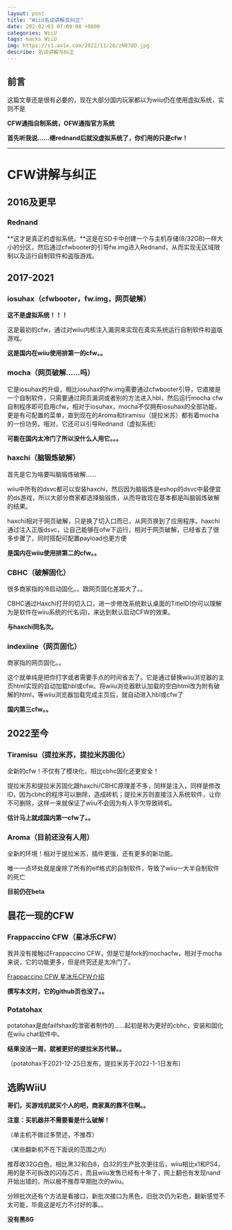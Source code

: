 ```yaml
---
layout: post
title: "WiiU名词讲解及纠正"
date: 202-02-03 07:09:00 +0800
categories: WiiU
tags: hacks WiiU
img: https://s1.ax1x.com/2022/11/26/zN87dO.jpg
describe: 名词讲解与纠正
---
```



## 前言

这篇文章还是很有必要的，现在大部分国内玩家都以为wiiu仍在使用虚拟系统，实则不是

**CFW通指自制系统，OFW通指官方系统**

**首先听我说……继rednand后就没虚拟系统了，你们用的只是cfw！**

_________________

# CFW讲解与纠正

## 2016及更早

### Rednand

**这才是真正的虚拟系统。**这是在SD卡中创建一个与主机存储(8/32GB)一样大小的分区，然后通过cfwbooter的引导fw.img进入Rednand，从而实现无区域限制以及运行自制软件和盗版游戏。

## 2017-2021

### iosuhax（cfwbooter，fw.img，网页破解）

**这不是虚拟系统！！！**

这是最初的cfw，通过对wiiu内核注入漏洞来实现在真实系统运行自制软件和盗版游戏。

**这是国内在wiiu使用排第一的cfw。。**

### mocha（网页破解……吗）

它是iosuhax的升级，相比iosuhax的fw.img需要通过cfwbooter引导，它直接是一个自制软件，只需要通过网页漏洞或者别的方法进入hbl，然后运行mocha cfw自制程序即可启用cfw，相对于iosuhax，mocha不仅拥有iosuhax的全部功能，更是有可配置的菜单，直到现在的Aroma和tiramisu（提拉米苏）都有着mocha的一份功劳。哦对，它还可以引导Rednand（虚拟系统）

**可能在国内太冷门了所以没什么人用它。。。**

### haxchi（脑锻炼破解）

首先是它为啥要叫脑锻炼破解……

wiiu中所有的dsvc都可以安装haxchi，然后因为脑锻炼是eshop的dsvc中最便宜的ds游戏，所以大部分商家都选择脑锻炼，从而导致现在基本都是叫脑锻炼破解的结果。

haxchi相对于网页破解，只是换了切入口而已，从网页换到了应用程序。haxchi通过注入正版dsvc，让自己能够在ofw下运行，相对于网页破解，已经省去了很多步骤了，同时搭配可配置payload也更方便

**是国内在wiiu使用排第二的cfw。。**

### CBHC（破解固化）

很多商家指的冷启动固化。。跟网页固化差距大了。。

CBHC通过Haxchi打开的切入口，进一步修改系统默认桌面的TitleID(你可以理解为是软件在wiiu系统的代名词)，来达到默认启动CFW的效果。

**与haxchi同名次。**

### indexiine（网页固化）

商家指的网页固化。。

这个就单纯是把你打字或者需要手点的时间省去了。它是通过替换wiiu浏览器的主页html实现的自动加载hbl或cfw。将wiiu浏览器默认加载的空白html改为附有破解的html，等wiiu浏览器加载完成主页后，就自动进入hbl或cfw了

**国内第三cfw。。**

## 2022至今

### Tiramisu（提拉米苏，提拉米苏固化）

全新的cfw！不仅有了模块化，相比cbhc固化还更安全！

提拉米苏和提拉米苏固化跟haxchi/CBHC原理差不多，同样是注入，同样是修改ID，因为cbhc的程序可以删除，造成砖机；提拉米苏则直接注入系统软件，让你不可删除，这样一来就保证了wiiu不会因为有人手欠导致砖机。

**估计马上就成国内第一cfw了。。**

### Aroma（目前还没有人用）

全新的环境！相对于提拉米苏，插件更强，还有更多的新功能。

唯一一点坏处就是废除了所有的elf格式的自制软件，导致了wiiu一大半自制软件的死亡

**目前仍在beta**

## 昙花一现的CFW

### Frappaccino CFW（星冰乐CFW）

我并没有接触过Frappaccino CFW，但是它是fork的mochacfw，相对于mocha来说，它的功能更多，但是终究还是太冷门了。

[Frappaccino CFW 星冰乐CFW介绍](https://www.tekqart.com/forum.php?mod=viewthread&tid=74523&highlight=%E6%98%9F%E5%86%B0%E4%B9%90)

**撰写本文时，它的github页也没了。。**

### Potatohax

potatohax是由failfshax的泄密者制作的……起初是称为更好的cbhc，安装和固化在wiiu chat软件中。

**结果没活一周，就被更好的提拉米苏代替。。**

（potatohax于2021-12-25日发布，提拉米苏于2022-1-1日发布）



## 选购WiiU

**哥们，买游戏机就买个人的吧，商家真的靠不住啊。。**

**注意：买机器并不需要看是什么破解！**

（单主机不做过多赘述，不推荐）

（某些翻新机不在下面说的范围之内）

推荐收32G白色，相比黑32和白8，白32的生产批次更往后，wiiu相比x1和PS4，用的是不可拆改的闪存芯片，而且wiiu发售已经有十年了，网上翻也有发现nand开始出错的，所以极不推荐早期批次的wiiu。

分辨批次还有个方法是看接口，新批次接口为黑色，旧批次仍为彩色，翻新感觉不太可能，毕竟这是吃力不讨好的事。。

**没有黑8G**